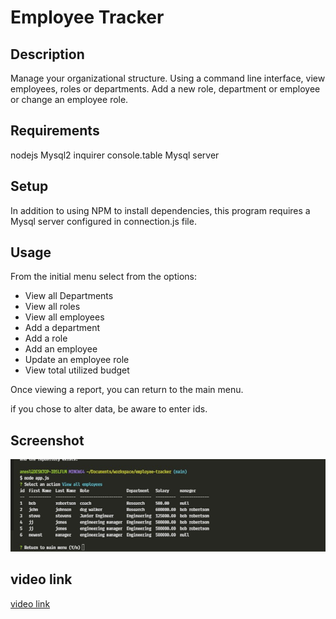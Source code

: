 # Employee Tracker

## Description
Manage your organizational structure.  Using a command line interface,  view employees, roles or departments.  Add a new role, department or employee or change an employee role. 


## Requirements
nodejs
Mysql2
inquirer
console.table
Mysql server


## Setup
In addition to using NPM to install dependencies, this program requires a Mysql server configured in connection.js file.  

## Usage
From the initial menu select from the options:
* View all Departments
* View all roles
* View all employees
* Add a department
* Add a role
* Add an employee
* Update an employee role
* View total utilized budget

Once viewing a report, you can return to the main menu.  

if you chose to alter data, be aware to enter ids.

## Screenshot

![image of application](./employeeTracker.jpg)



## video link
[video link](https://drive.google.com/file/d/1CsBV9T_KB-Pv6uUVAzZJZAW432iduk8l/view)